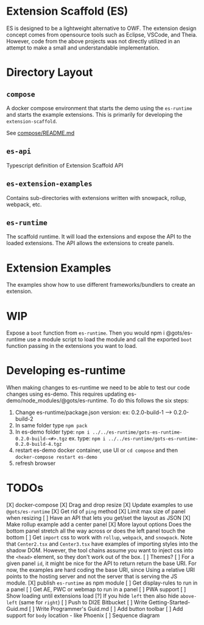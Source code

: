 # Extension Scaffold (ES)

ES is designed to be a lightweight alternative to OWF.
The extension design concept comes from opensource
tools such as Eclipse, VSCode, and Theia.
However, code from the above projects was not directly
utilized in an attempt to make a small and understandable implementation.

# Directory Layout

## `compose`

A docker compose environment that starts the demo 
using the `es-runtime` and starts the example extensions.
This is primarily for developing the `extension-scaffold`.

See [compose/README.md](compose/README.md)


## `es-api`

Typescript definition of Extension Scaffold API

## `es-extension-examples`

Contains sub-directories with extensions written with snowpack, rollup, webpack, etc.

## `es-runtime`

The scaffold runtime. It will load the extensions and expose the API to the loaded extensions.
The API allows the extensions to create panels.

# Extension Examples

The examples show how to use different frameworks/bundlers to create an extension.

# WIP

Expose a `boot` function from `es-runtime`. Then you would
npm i @gots/es-runtime
use a module script to load the module
and call the exported `boot` function passing
in the extensions you want to load.

# Developing es-runtime

When making changes to es-runtime we need to be able to test our code changes
using es-demo. This requires updating es-demo/node_modules/@gots/es-runtime.
To do this follows the six steps:
1) Change es-runtime/package.json version: ex: 0.2.0-build-1 --> 0.2.0-build-2
2) In same folder type `npm pack`
3) In es-demo folder type:
   `npm i ../../es-runtime/gots-es-runtime-0.2.0-build-<#>.tgz`
    ex. type:
    `npm i ../../es-runtime/gots-es-runtime-0.2.0-build-4.tgz`
4) restart es-demo docker container, use UI or `cd compose`
   and then `docker-compose restart es-demo`
5) refresh browser

# TODOs

[X] docker-compose
[X] Drag and drop resize
[X] Update examples to use `@gots/es-runtime`
[X] Get rid of `ping` method
[X] Limit max size of panel when resizing
[ ] Have an API that lets you get/set the layout as JSON
[X] Make rollup example add a center panel
[X] More layout options
    Does the bottom panel stretch all the way across or
    does the left panel touch the bottom
[ ] Get `import` css to work with `rollup`, `webpack`, and `snowpack`.
    Note that `Center2.tsx` and `Center3.tsx` have examples of importing styles
    into the shadow DOM. However, the tool chains assume you want to inject
    css into the `<head>` element, so they don't work out of the box.
[ ] Themes?
[ ] For a given panel `id`, it might be nice for the API to return return
    the base URI. For now, the examples are hard coding the base URI, since
    Using a relative URI points to the hosting server and not the server
    that is serving the JS module.
[X] publish `es-runtime` as npm module
[ ] Get display-rules to run in a panel
[ ] Get AE, PWC or webmap to run in a panel
[ ] PWA support
[ ] Show loading until extensions load
[?] If you hide `left` then also hide `above-left` (same for `right`)
[ ] Push to DI2E Bitbucket
[ ] Write Getting-Started-Guid.md
[ ] Write Programmer's Guid.md
[ ] Add button toolbar
[ ] Add support for `body` location - like Phoenix
[ ] Sequence diagram

